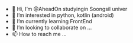 - 👋 Hi, I’m @AheadOn studyingin Soongsil univer
- 👀 I’m interested in python, kotlin (android)
- 🌱 I’m currently learning FrontEnd
- 💞️ I’m looking to collaborate on ...
- 📫 How to reach me ...

<!---
AheadOn/AheadOn is a ✨ special ✨ repository because its `README.md` (this file) appears on your GitHub profile.
You can click the Preview link to take a look at your changes.
--->
